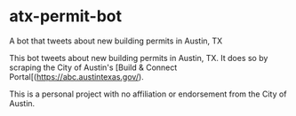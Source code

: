 # atx-permit-bot
A bot that tweets about new building permits in Austin, TX

This bot tweets about new building permits in Austin, TX. It does so by scraping the City of Austin's [Build & Connect Portal[(https://abc.austintexas.gov/).

This is a personal project with no affiliation or endorsement from the City of Austin.
